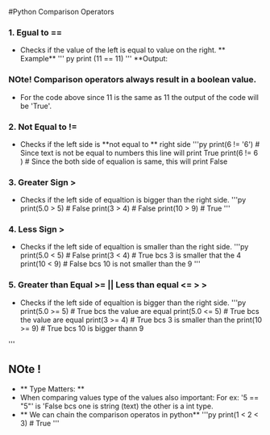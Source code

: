 #Python Comparison Operators

### 1. Egual to **==**
- Checks if the value of the left is equal to value on the right.
** Example**
''' py
print (11 == 11)
'''
**Output:
### NOte! Comparison operators always result in a boolean value.
- For the code above since 11 is the same as 11 the output of the code will be 'True'.

### 2. Not Equal to **!=**
- Checks if the left side is **not equal to ** right side
'''py
print(6 != '6') # Since text is not be equal to numbers this line will print True
print(6 != 6 ) # Since the both side of equalion is same, this will print False

### 3. Greater Sign **>**
- Checks if the left side of equaltion is bigger than the right side.
'''py
print(5.0 > 5) # False
print(3 > 4)   # False
print(10 > 9)  # True
'''
### 4. Less Sign **>**
- Checks if the left side of equaltion is smaller than the right side.
'''py
print(5.0 < 5) # False
print(3   < 4)   # True bcs 3 is smaller that the 4
print(10 <  9)  # False bcs 10 is not smaller than the 9
'''
### 5. Greater than Equal >= || Less than equal <= > **>**
- Checks if the left side of equaltion is bigger than the right side.
'''py
print(5.0 >= 5) # True bcs the value are equal
print(5.0 <= 5) # True bcs the value are equal
print(3 >= 4)   # True bcs 3 is smaller than the
print(10 >= 9)  #  True bcs 10 is bigger thann 9

'''

## NOte !
- ** Type Matters: **
- When comparing values type of the values also important:
For ex: '5 == "5"' is 'False bcs one is string (text)
the other is a int type.
- ** We can chain the comparison operatos in python**
'''py
print(1 < 2 < 3) # True
'''